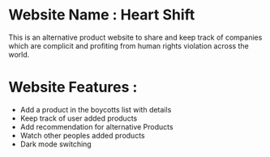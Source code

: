 # Website Name : Heart Shift

This is an alternative product website to share and keep track of companies which are complicit and profiting from human rights violation across the world.

# Website Features : 

- Add a product in the boycotts list with details
- Keep track of user added products
- Add recommendation for alternative Products
- Watch other peoples added products
- Dark mode switching